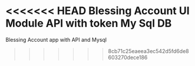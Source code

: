 <<<<<<< HEAD
Blessing Account UI Module 
API with token 
My Sql DB
=======
Blessing Account app with API and Mysql
>>>>>>> 8cb71c25eaeea3ec542d5fd6de8603270dece186
